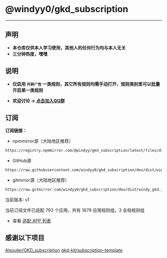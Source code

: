 # @windyy0/gkd_subscription

---

## 声明

- **本仓库仅供本人学习使用，其他人的任何行为均与本人无关**
- **三分钟热度，嘿嘿**

## 说明

- **仅启用 `开屏广告` 一类规则，其它所有规则均需手动打开，规则类别里可以批量开启某一类规则**

- **欢迎讨论 -> [点击加入QQ群](https://qm.qq.com/q/BJDPnKnPyM)**

## 订阅

**订阅链接：**

- npmmirror源（大陆地区推荐）

```txt
https://registry.npmmirror.com/@windyy/gkd_subscription/latest/files/dist/windy_gkd.json5
```

- GitHub源

```txt
https://raw.githubusercontent.com/windyy0/gkd_subscription/dev/dist/windy_gkd.json5
```

- gitmirror源（大陆地区推荐）

```txt
https://raw.gitmirror.com/windyy0/gkd_subscription/dev/dist/windy_gkd.json5
```

当前版本: v1

当前订阅文件已适配 793 个应用，共有 1879 应用规则组，3 全局规则组

- 查看 [适配 APP 列表](./dist/README.md)


## 感谢以下项目

[AIsouler/GKD_subscription](https://github.com/AIsouler/GKD_subscription)
[gkd-kit/subscription-template](https://github.com/gkd-kit/subscription-template)

